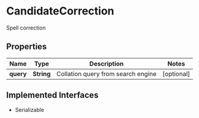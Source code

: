 

# CandidateCorrection

Spell correction

## Properties

| Name | Type | Description | Notes |
|------------ | ------------- | ------------- | -------------|
|**query** | **String** | Collation query from search engine |  [optional] |


## Implemented Interfaces

* Serializable


